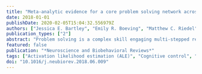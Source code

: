 ```yaml
---
title: "Meta-analytic evidence for a core problem solving network across multiple representational domains"
date: 2018-01-01
publishDate: 2020-02-05T15:04:32.556979Z
authors: ["Jessica E. Bartley", "Emily R. Boeving", "Matthew C. Riedel", "Katherine L. Bottenhorn", "Taylor Salo", "Susan B. Eickhoff", "Eric Brewe", "Matthew T. Sutherland", "Angela R. Laird"]
publication_types: ["2"]
abstract: "Problem solving is a complex skill engaging multi-stepped reasoning processes to find unknown solutions. The breadth of real-world contexts requiring problem solving is mirrored by a similarly broad, yet unfocused neuroimaging literature, and the domain-general or context-specific brain networks associated with problem solving are not well understood. To more fully characterize those brain networks, we performed activation likelihood estimation meta-analysis on 280 neuroimaging problem solving experiments reporting 3166 foci from 1919 individuals across 131 papers. The general map of problem solving revealed broad fronto-cingulo-parietal convergence, regions similarly identified when considering separate mathematical, verbal, and visuospatial problem solving domain-specific analyses. Conjunction analysis revealed a common network supporting problem solving across diverse contexts, and difference maps distinguished functionally-selective sub-networks specific to task type. Our results suggest cooperation between representationally specialized sub-network and whole-brain systems provide a neural basis for problem solving, with the core network contributing general purpose resources to perform cognitive operations and manage problem demand. Further characterization of cross-network dynamics could inform neuroeducational studies on problem solving skill development."
featured: false
publication: "*Neuroscience and Biobehavioral Reviews*"
tags: ["Activation likelihood estimation (ALE)", "Cognitive control", "Domain-generality", "Domain-specificity", "Functional neuroimaging", "Meta-analysis", "Problem solving", "Reasoning"]
doi: "10.1016/j.neubiorev.2018.06.009"
---
```


